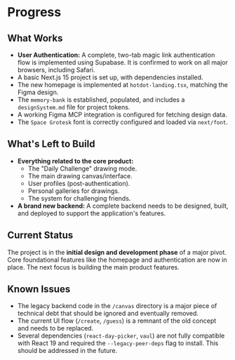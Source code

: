 # Progress

## What Works
- **User Authentication:** A complete, two-tab magic link authentication flow is implemented using Supabase. It is confirmed to work on all major browsers, including Safari.
- A basic Next.js 15 project is set up, with dependencies installed.
- The new homepage is implemented at `hotdot-landing.tsx`, matching the Figma design.
- The `memory-bank` is established, populated, and includes a `designSystem.md` file for project tokens.
- A working Figma MCP integration is configured for fetching design data.
- The `Space Grotesk` font is correctly configured and loaded via `next/font`.

## What's Left to Build
- **Everything related to the core product:**
  - The "Daily Challenge" drawing mode.
  - The main drawing canvas/interface.
  - User profiles (post-authentication).
  - Personal galleries for drawings.
  - The system for challenging friends.
- **A brand new backend:** A complete backend needs to be designed, built, and deployed to support the application's features.

## Current Status
The project is in the **initial design and development phase** of a major pivot. Core foundational features like the homepage and authentication are now in place. The next focus is building the main product features.

## Known Issues
- The legacy backend code in the `/canvas` directory is a major piece of technical debt that should be ignored and eventually removed.
- The current UI flow (`/create`, `/guess`) is a remnant of the old concept and needs to be replaced.
- Several dependencies (`react-day-picker`, `vaul`) are not fully compatible with React 19 and required the `--legacy-peer-deps` flag to install. This should be addressed in the future.
